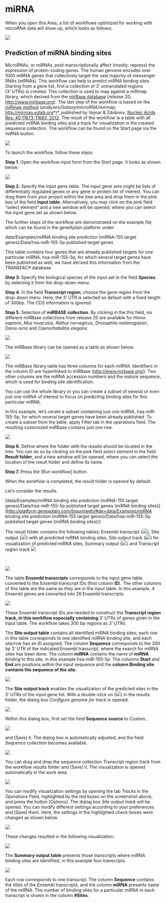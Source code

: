 # miRNA

When you open this Area, a list of workflows optimized for working with microRNA
data will show up, which looks as follows:

![](media/6e36212d6179b8b42e2d721e2a3472cd.png)

## Prediction of miRNA binding sites

MicroRNAs, or miRNAs, post-transcriptionally affect (mostly: repress) the
expression of protein-coding genes. The human genome encodes over 1000 miRNA
genes that collectively target the vast majority of messenger RNAs (mRNAs). This
workflow can help to predict miRNA binding sites. Starting from a gene list,
first a collection of 3’ untranslated regions (3’ UTRs) is created. This
collection is used to map against a miRmap library, which derived from the
[mirBase database](http://www.mirbase.org/index.shtml) (release 20;
http://www.mirbase.org). The last step of the workflow is based on the [miRmap
method](http://mirmap.ezlab.org/) (*analyses/Galaxy/microRNA/mirmap*;
http://mirmap.ezlab.org*)*, published by Vejnar & Zdobnov, [Nucleic Acids Res.
40:11673-11683, 2012](http://nar.oxfordjournals.org/content/40/22/11673.long).
The result of the workflow is a table with all predicted miRNA binding sites and a track for visualization in the created sequence collection. The workflow can
be found on the Start page via the miRNA button.

![](media/91da47a1c58b93106e4ba84d21ff8264.png)

To launch the workflow, follow these steps:

**Step 1.** Open the workflow input form from the Start page. It looks as shown
below:

![](media/91e250b8884aefb5b574679aaa79638c.png)

**Step 2.** Specify the input gene table. The input gene sets might be lists of
differentially regulated genes or any gene or protein list of interest. You can
drag them from your project within the tree area and drop them in the pink box
of the field **Input table**. Alternatively, you may click on the pink field
“select element” and a new window will be opened, where you can select the input
gene set as shown below.

The further steps of the workflow are demonstrated on the example file, which
can be found in the geneXplain platform under:

data/Examples/miRNA binding site prediction (miRNA-155 target
genes)/Data/hsa-miR-155-5p published target genes

This table contains four genes that are already published targets for one
particular miRNA, hsa-miR-155-5p, for which several target genes have been
published as well; we have derived this information from the TRANSFAC® database.

**Step 3.** Specify the biological species of the input set in the field
**Species** by selecting it from the drop-down menu.

**Step 4.** In the field **Transcript region**, choose the gene region from the
drop-down menu. Here, the 3’ UTR is selected as default with a fixed length of
300bp. The CDS information is ignored.

**Step 5.** Selection of **miRBASE collection**. By clicking in the this field,
six different miRBase collections from release 20 are available for *Homo
sapiens*, *Mus musculus*, *Rattus norvegicus*, *Drosophila melanogaster*, *Danio
rerio* and *Caenorhabditis elegans*.

![](media/52b00616c78f5a0b064bd61dcf53868f.png)

The miRBase library can be opened as a table as shown below.

![](media/44f9344272e1a1c7155a41ed87a8a502.png)

The miRBase library table has three columns for each miRNA. Identifiers in the
column ID are hyperlinked to miRBase (<http://www.mirbase.org/>). Two other
columns are the miRNA accession numbers and the mature sequence, which is used
for binding site identification.

You can use the whole library or you can create a subset of several or even just
one miRNA of interest to focus on predicting binding sites for this particular
miRNA.

In this example, let’s cerate a subset containing just one miRNA,
hsa-miR-155-5p, for which several target genes have been already published. To
create a subset from the table, apply Filter tab in the operations field. The
resulting customized miRBase contains just one row.

![](media/8b819733526312b12140f3c9a0156456.png)

**Step 6.** Define where the folder with the results should be located in the
tree. You can do so by clicking on the pink field *select element* in the field
**Result folder**, and a new window will be opened, where you can select the
location of the result folder and define its name.

**Step 7.** Press the [Run workflow] button.

When the workflow is completed, the result folder is opened by default.

Let’s consider the results.

[data/Examples/miRNA binding site prediction (miRNA-155 target
genes)/Data/hsa-miR-155-5p published target genes (miRNA binding
sites)](http://platform.genexplain.com/bioumlweb/#de=data/Examples/miRNA binding
site prediction (miRNA-155 target genes)/Data/hsa-miR-155-5p published target
genes (miRNA binding sites)/)

The result folder contains the following tables: Ensembl transcript (![](media/58a651441dabd63ab3c797123cddc94c.png)),
Site output (![](media/d373ccf59d81fcd62088646e06661e33.emf)) with all predicted miRNA binding sites, 
Site output track (![](media/63c261f0c221451d4288c10e2d1294d3.png)) 
for visualization of predicted miRNA sites, Summary output (![](media/d373ccf59d81fcd62088646e06661e33.emf)) and 
Transcript region track 
![](media/cc436960ae1f31127ebd5268d7e2f8d7.png)

.

![](media/c7575584eeb649457a4235774d69086b.png)

The table **Ensembl transcripts** corresponds to the input gene table converted
to the Ensembl transcript IDs (first column **ID**). The other columns of this
table are the same as they are in the input table. In this example, 4 Ensembl
genes are converted into 26 Ensembl transcripts.

![](media/5780af9b1c086ead39eff5f3bde22bf9.png)

These Ensembl transcript IDs are needed to construct the **Transcript region
track, in this workflow especially containing** 3’ UTRs of genes given in the
input table. The workflow takes 300 bp regions as 3’ UTRs.

The **Site output table** contains all identified miRNA binding sites; each row
in this table corresponds to one identified miRNA binding site, and each
site/row has an ID assigned. The column **Sequence** corresponds to the 300 bp
3’ UTR of the indicated Ensembl transcript, where the search for miRNA sites has
been done. The column **miRNA** contains the name of **miRNA** binding to this
site, in this example hsa-miR-155-5p. The columns **Start** and **End** are
positions within the input sequence and the **column Binding site contains the
sequence of the site**.

![](media/17224e8d7b2da192fbdf8ad6fc140dc4.png)

The **Site output track** enables the visualization of the predicted sites in
the 3’ UTRs of the input gene list. With a double-click on (![](media/9deda4691eadc41d2bf4de7ded20d805.png)) in the results folder, the dialog box *Configure genome for track* is opened.

![](media/074c5e687fae125d0a9084f5531ea81e.png)

Within this dialog box, first set the field **Sequence source** to *Custom…*

![](media/8d4e002da954402db8e37cad8e5d7113.png)

and [Save] it. The dialog box is automatically adjusted, and the field *Sequence collection* becomes available.

![](media/41437a1bd1c0fc0e8f4c0661be141102.png)

You can drag and drop the sequence collection Transcript region track from the
workflow results folder and [Save] it. The visualization is opened automatically
in the work area.

![](media/ca7f1b7fdf3396ea42f0c260b25222cb.png)

You can modify visualization settings by opening the tab *Tracks* in the
*Operations Field,* highlighted by the red boxes on the screenshot above, and
press the button [Options]. The dialog box *Site output track* will be opened.
You can modify different settings according to your preferences and [Save] them.
Here, the settings in the highlighted check-boxes were changed as shown below.

![](media/f3bdee2078d265e37c20fd6105c77ee9.png)

These changes resulted in the following visualization.

![](media/43c6d8ec614a08e9909ea2a455850afc.png)

The **Summary output table** presents those transcripts where miRNA binding
sites are identified, in this example four transcripts.

![](media/7fbea685b4314b54b5b7bdea20087231.png)

Each row corresponds to one transcript. The column **Sequence** contains the
titles of the Ensembl transcripts, and the column **miRNA** presents name of the
miRNA. The number of binding sites for a particular miRNA in each transcript is
shown in the column **\#Sites**.
